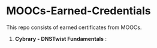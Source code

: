 # MOOCs-Earned-Credentials

This repo consists of earned certificates from MOOCs.

1. **Cybrary - DNSTwist Fundamentals** :

